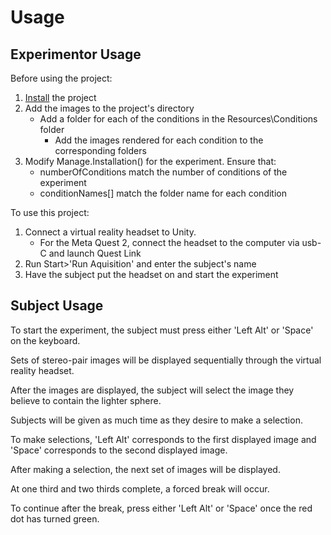 # Usage

## Experimentor Usage
Before using the project:
1. [Install](/Documentation/Installation.md) the project
2. Add the images to the project's directory
	* Add a folder for each of the conditions in the Resources\Conditions folder
		* Add the images rendered for each condition to the corresponding folders
3. Modify Manage.Installation() for the experiment. Ensure that:
	* numberOfConditions match the number of conditions of the experiment 
	* conditionNames[] match the folder name for each condition

To use this project:
1. Connect a virtual reality headset to Unity. 
	* For the Meta Quest 2, connect the headset to the computer via usb-C and launch Quest Link
2. Run Start>'Run Aquisition' and enter the subject's name
3. Have the subject put the headset on and start the experiment

## Subject Usage
To start the experiment, the subject must press either 'Left Alt' or 'Space' on the keyboard. 

Sets of stereo-pair images will be displayed sequentially through the virtual reality headset. 

After the images are displayed, the subject will select the image they believe to contain the lighter sphere. 

Subjects will be given as much time as they desire to make a selection. 

To make selections, 'Left Alt' corresponds to the first displayed image and 'Space' corresponds to the second displayed image. 

After making a selection, the next set of images will be displayed.  

At one third and two thirds complete, a forced break will occur. 

To continue after the break, press either 'Left Alt' or 'Space' once the red dot has turned green.
